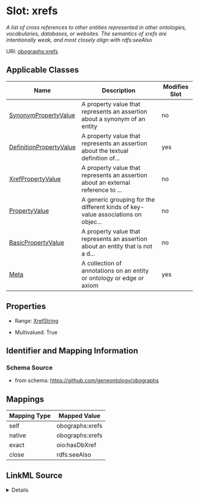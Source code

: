 

# Slot: xrefs


_A list of cross references to other entities represented in other ontologies, vocabularies, databases, or websites. The semantics of xrefs are intentionally weak, and most closely align with rdfs:seeAlso_





URI: [obographs:xrefs](https://github.com/geneontology/obographs/xrefs)



<!-- no inheritance hierarchy -->





## Applicable Classes

| Name | Description | Modifies Slot |
| --- | --- | --- |
| [SynonymPropertyValue](SynonymPropertyValue.md) | A property value that represents an assertion about a synonym of an entity |  no  |
| [DefinitionPropertyValue](DefinitionPropertyValue.md) | A property value that represents an assertion about the textual definition of... |  yes  |
| [XrefPropertyValue](XrefPropertyValue.md) | A property value that represents an assertion about an external reference to ... |  no  |
| [PropertyValue](PropertyValue.md) | A generic grouping for the different kinds of key-value associations on objec... |  no  |
| [BasicPropertyValue](BasicPropertyValue.md) | A property value that represents an assertion about an entity that is not a d... |  no  |
| [Meta](Meta.md) | A collection of annotations on an entity or ontology or edge or axiom |  yes  |







## Properties

* Range: [XrefString](XrefString.md)

* Multivalued: True





## Identifier and Mapping Information







### Schema Source


* from schema: https://github.com/geneontology/obographs




## Mappings

| Mapping Type | Mapped Value |
| ---  | ---  |
| self | obographs:xrefs |
| native | obographs:xrefs |
| exact | oio:hasDbXref |
| close | rdfs:seeAlso |




## LinkML Source

<details>
```yaml
name: xrefs
description: A list of cross references to other entities represented in other ontologies,
  vocabularies, databases, or websites. The semantics of xrefs are intentionally weak,
  and most closely align with rdfs:seeAlso
from_schema: https://github.com/geneontology/obographs
exact_mappings:
- oio:hasDbXref
close_mappings:
- rdfs:seeAlso
rank: 1000
alias: xrefs
domain_of:
- Meta
- PropertyValue
range: XrefString
multivalued: true

```
</details>